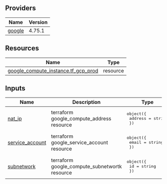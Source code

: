 <!-- BEGIN_TF_DOCS -->


## Providers

| Name | Version |
|------|---------|
| <a name="provider_google"></a> [google](#provider\_google) | 4.75.1 |

## Resources

| Name | Type |
|------|------|
| [google_compute_instance.tf_gcp_prod](https://registry.terraform.io/providers/hashicorp/google/latest/docs/resources/compute_instance) | resource |

## Inputs

| Name | Description | Type | Default | Required |
|------|-------------|------|---------|:--------:|
| <a name="input_nat_ip"></a> [nat\_ip](#input\_nat\_ip) | terraform google\_compute\_address resource | <pre>object({<br>    address = string<br>  })</pre> | n/a | yes |
| <a name="input_service_account"></a> [service\_account](#input\_service\_account) | terraform google\_service\_account resource | <pre>object({<br>    email = string<br>  })</pre> | n/a | yes |
| <a name="input_subnetwork"></a> [subnetwork](#input\_subnetwork) | terraform google\_compute\_subnetwortk resource | <pre>object({<br>    id = string<br>  })</pre> | n/a | yes |
<!-- END_TF_DOCS -->
